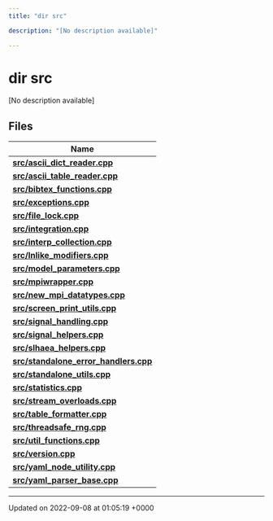 ```yaml
---
title: "dir src"

description: "[No description available]"

---
```


# dir src

[No description available]

## Files

| Name           |
| -------------- |
| **[src/ascii_dict_reader.cpp](/documentation/code/files/ascii__dict__reader_8cpp/)**  |
| **[src/ascii_table_reader.cpp](/documentation/code/files/ascii__table__reader_8cpp/)**  |
| **[src/bibtex_functions.cpp](/documentation/code/files/bibtex__functions_8cpp/)**  |
| **[src/exceptions.cpp](/documentation/code/files/exceptions_8cpp/)**  |
| **[src/file_lock.cpp](/documentation/code/files/file__lock_8cpp/)**  |
| **[src/integration.cpp](/documentation/code/files/integration_8cpp/)**  |
| **[src/interp_collection.cpp](/documentation/code/files/interp__collection_8cpp/)**  |
| **[src/lnlike_modifiers.cpp](/documentation/code/files/lnlike__modifiers_8cpp/)**  |
| **[src/model_parameters.cpp](/documentation/code/files/model__parameters_8cpp/)**  |
| **[src/mpiwrapper.cpp](/documentation/code/files/mpiwrapper_8cpp/)**  |
| **[src/new_mpi_datatypes.cpp](/documentation/code/files/new__mpi__datatypes_8cpp/)**  |
| **[src/screen_print_utils.cpp](/documentation/code/files/screen__print__utils_8cpp/)**  |
| **[src/signal_handling.cpp](/documentation/code/files/signal__handling_8cpp/)**  |
| **[src/signal_helpers.cpp](/documentation/code/files/signal__helpers_8cpp/)**  |
| **[src/slhaea_helpers.cpp](/documentation/code/files/slhaea__helpers_8cpp/)**  |
| **[src/standalone_error_handlers.cpp](/documentation/code/files/standalone__error__handlers_8cpp/)**  |
| **[src/standalone_utils.cpp](/documentation/code/files/standalone__utils_8cpp/)**  |
| **[src/statistics.cpp](/documentation/code/files/statistics_8cpp/)**  |
| **[src/stream_overloads.cpp](/documentation/code/files/stream__overloads_8cpp/)**  |
| **[src/table_formatter.cpp](/documentation/code/files/table__formatter_8cpp/)**  |
| **[src/threadsafe_rng.cpp](/documentation/code/files/threadsafe__rng_8cpp/)**  |
| **[src/util_functions.cpp](/documentation/code/files/util__functions_8cpp/)**  |
| **[src/version.cpp](/documentation/code/files/version_8cpp/)**  |
| **[src/yaml_node_utility.cpp](/documentation/code/files/yaml__node__utility_8cpp/)**  |
| **[src/yaml_parser_base.cpp](/documentation/code/files/yaml__parser__base_8cpp/)**  |






-------------------------------

Updated on 2022-09-08 at 01:05:19 +0000
